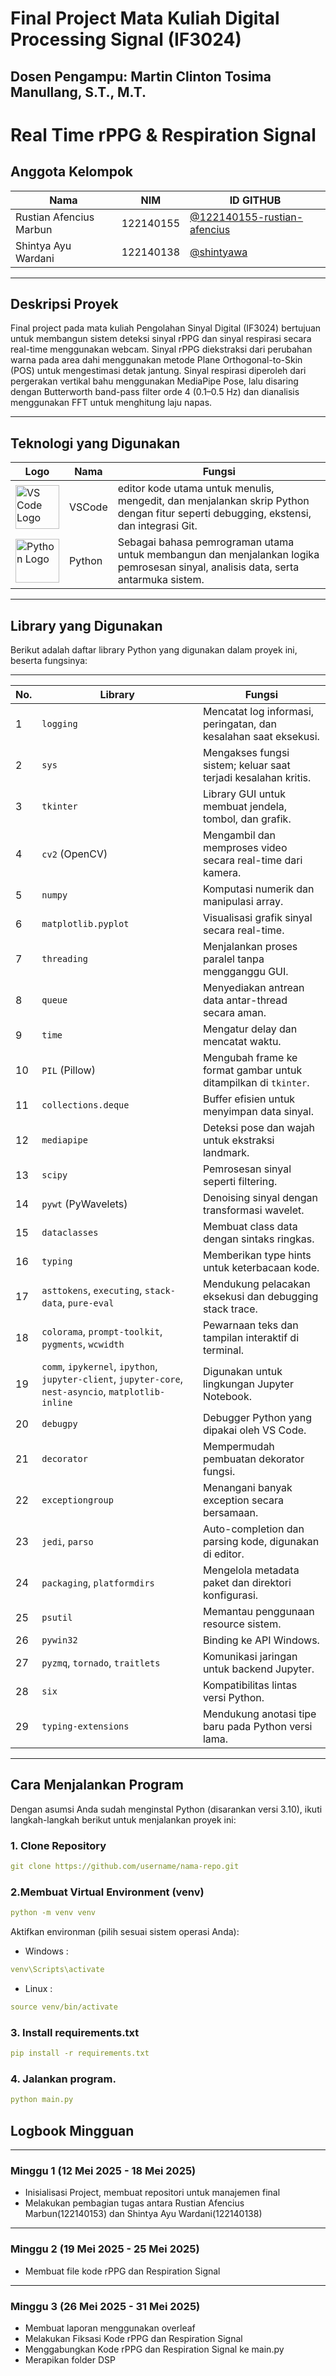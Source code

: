 # Final Project Mata Kuliah Digital Processing Signal (IF3024)

## Dosen Pengampu: **Martin Clinton Tosima Manullang, S.T., M.T.**

# **Real Time rPPG & Respiration Signal**

## **Anggota Kelompok**

| **Nama**                    | **NIM**   | **ID GITHUB**                                                               |
| --------------------------- | --------- | --------------------------------------------------------------------------- |
| Rustian Afencius Marbun | 122140155 | <a href="https://github.com/122140155-rustian-afencius">@122140155-rustian-afencius</a> |
| Shintya Ayu Wardani     | 122140138 | <a href="https://github.com/shintyawa">@shintyawa</a>                     |

---

## **Deskripsi Proyek**

Final project pada mata kuliah Pengolahan Sinyal Digital (IF3024) bertujuan untuk membangun sistem deteksi sinyal rPPG dan sinyal respirasi secara real-time menggunakan webcam. Sinyal rPPG diekstraksi dari perubahan warna pada area dahi menggunakan metode Plane Orthogonal-to-Skin (POS) untuk mengestimasi detak jantung. Sinyal respirasi diperoleh dari pergerakan vertikal bahu menggunakan MediaPipe Pose, lalu disaring dengan Butterworth band-pass filter orde 4 (0.1–0.5 Hz) dan dianalisis menggunakan FFT untuk menghitung laju napas.

---

## **Teknologi yang Digunakan**
|**Logo**  | **Nama**   | **Fungsi**   |
| -------- |------------|--------------|
|<img src="https://upload.wikimedia.org/wikipedia/commons/9/9a/Visual_Studio_Code_1.35_icon.svg" alt="VS Code Logo" width="70">|   VSCode   |editor kode utama untuk menulis, mengedit, dan menjalankan skrip Python dengan fitur seperti debugging, ekstensi, dan integrasi Git.|
|<img src="https://upload.wikimedia.org/wikipedia/commons/c/c3/Python-logo-notext.svg" alt="Python Logo" width="70">|   Python   |Sebagai bahasa pemrograman utama untuk membangun dan menjalankan logika pemrosesan sinyal, analisis data, serta antarmuka sistem.|
---
## **Library yang Digunakan**

Berikut adalah daftar library Python yang digunakan dalam proyek ini, beserta fungsinya:

- - -

| **No.** | **Library**                             | **Fungsi**                                                                 |
|-----|-------------------------------------|------------------------------------------------------------------------|
| 1   | `logging`                           | Mencatat log informasi, peringatan, dan kesalahan saat eksekusi.      |
| 2   | `sys`                               | Mengakses fungsi sistem; keluar saat terjadi kesalahan kritis.        |
| 3   | `tkinter`                           | Library GUI untuk membuat jendela, tombol, dan grafik.                |
| 4   | `cv2` (OpenCV)                      | Mengambil dan memproses video secara real-time dari kamera.           |
| 5   | `numpy`                             | Komputasi numerik dan manipulasi array.                               |
| 6   | `matplotlib.pyplot`                 | Visualisasi grafik sinyal secara real-time.                           |
| 7   | `threading`                         | Menjalankan proses paralel tanpa mengganggu GUI.                      |
| 8   | `queue`                             | Menyediakan antrean data antar-thread secara aman.                    |
| 9   | `time`                              | Mengatur delay dan mencatat waktu.                                    |
| 10  | `PIL` (Pillow)                      | Mengubah frame ke format gambar untuk ditampilkan di `tkinter`.      |
| 11  | `collections.deque`                | Buffer efisien untuk menyimpan data sinyal.                           |
| 12  | `mediapipe`                         | Deteksi pose dan wajah untuk ekstraksi landmark.                      |
| 13  | `scipy`                             | Pemrosesan sinyal seperti filtering.                                  |
| 14  | `pywt` (PyWavelets)                 | Denoising sinyal dengan transformasi wavelet.                         |
| 15  | `dataclasses`                       | Membuat class data dengan sintaks ringkas.                            |
| 16  | `typing`                            | Memberikan type hints untuk keterbacaan kode.                         |
| 17  | `asttokens`, `executing`, `stack-data`, `pure-eval` | Mendukung pelacakan eksekusi dan debugging stack trace.  |
| 18  | `colorama`, `prompt-toolkit`, `pygments`, `wcwidth` | Pewarnaan teks dan tampilan interaktif di terminal. |
| 19  | `comm`, `ipykernel`, `ipython`, `jupyter-client`, `jupyter-core`, `nest-asyncio`, `matplotlib-inline` | Digunakan untuk lingkungan Jupyter Notebook. |
| 20  | `debugpy`                           | Debugger Python yang dipakai oleh VS Code.                            |
| 21  | `decorator`                         | Mempermudah pembuatan dekorator fungsi.                               |
| 22  | `exceptiongroup`                    | Menangani banyak exception secara bersamaan.                          |
| 23  | `jedi`, `parso`                     | Auto-completion dan parsing kode, digunakan di editor.                |
| 24  | `packaging`, `platformdirs`         | Mengelola metadata paket dan direktori konfigurasi.                   |
| 25  | `psutil`                            | Memantau penggunaan resource sistem.                                  |
| 26  | `pywin32`                           | Binding ke API Windows.                                               |
| 27  | `pyzmq`, `tornado`, `traitlets`     | Komunikasi jaringan untuk backend Jupyter.                            |
| 28  | `six`                               | Kompatibilitas lintas versi Python.                                   |
| 29  | `typing-extensions`                 | Mendukung anotasi tipe baru pada Python versi lama.                   |

---
## Cara Menjalankan Program

Dengan asumsi Anda sudah menginstal Python (disarankan versi 3.10), ikuti langkah-langkah berikut untuk menjalankan proyek ini:

### 1. Clone Repository

```yaml
git clone https://github.com/username/nama-repo.git
```

### 2.Membuat Virtual Environment (venv)

```yaml
python -m venv venv
```

Aktifkan environman (pilih sesuai sistem operasi Anda):
- Windows :

```yaml
venv\Scripts\activate
```
- Linux :

```yaml
source venv/bin/activate
```
### 3. Install requirements.txt

```yaml
pip install -r requirements.txt
```

### 4. Jalankan program.

```yaml
python main.py
```

## **Logbook Mingguan**
---
### **Minggu 1 (12 Mei 2025 - 18 Mei 2025)**
- Inisialisasi Project, membuat repositori untuk manajemen final
- Melakukan pembagian tugas antara Rustian Afencius Marbun(122140153) dan Shintya Ayu Wardani(122140138)
---
### **Minggu 2 (19 Mei 2025 - 25 Mei 2025)**
- Membuat file kode rPPG dan Respiration Signal
---
### **Minggu 3 (26 Mei 2025 - 31 Mei 2025)**
- Membuat laporan menggunakan overleaf
- Melakukan Fiksasi Kode rPPG dan Respiration Signal
- Menggabungkan Kode rPPG dan Respiration Signal ke main.py
- Merapikan folder DSP
